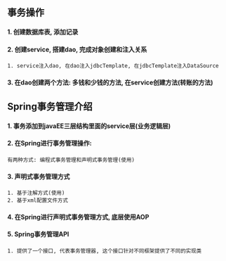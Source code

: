 ## 事务操作
#### 1. 创建数据库表, 添加记录
#### 2. 创建service, 搭建dao, 完成对象创建和注入关系
    1. service注入dao, 在dao注入jdbcTemplate, 在jdbcTemplate注入DataSource
   
#### 3. 在dao创建两个方法: 多钱和少钱的方法, 在service创建方法(转账的方法)

## Spring事务管理介绍
#### 1. 事务添加到javaEE三层结构里面的service层(业务逻辑层)

#### 2. 在Spring进行事务管理操作:
    有两种方式: 编程式事务管理和声明式事务管理(使用)
    
#### 3. 声明式事务管理方式
    1. 基于注解方式(使用)
    2. 基于xml配置文件方式
    
#### 4. 在Spring进行声明式事务管理方式, 底层使用AOP

#### 5. Spring事务管理API
    1. 提供了一个接口, 代表事务管理器, 这个接口针对不同框架提供了不同的实现类
    